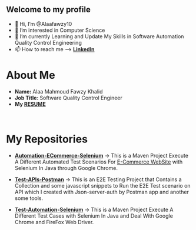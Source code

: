 ## Welcome to my profile
- 👋 Hi, I’m @Alaafawzy10
- 👀 I’m interested in Computer Science
- 🌱 I’m currently Learning and Update My Skills in Software Automation Quality Control Engineering
- 📫 How to reach me --> <b> <a href="https://www.linkedin.com/in/alaa-mahmoud-fawzy-khalid-3732a8191/"> LinkedIn</a></b>


# About Me
 - <b> Name: </b> Alaa Mahmoud Fawzy Khalid </br>
 - <b> Job Title: </b> Software Quality Control Engineer </br>
 - <b>My <a href="https://drive.google.com/file/d/1iUIiBn6dNyC25gDaJ7NO6o2AR5339CWU/view?usp=sharing">RESUME</a></b>
  </br>
  
# My Repositories

 - <a href="https://github.com/Alaafawzy10/Automation-ECommerce-Selenium"><b>Automation-ECommerce-Selenium</b></a> -> This is a Maven Project Execute A Different Automated Test Scenarios For <a href="https://automationexercise.com/">E-Commerce WebSite</a> with Selenium In Java through Google Chrome. </br>
    
 - <a href="https://github.com/Alaafawzy10/Test-APIs-Postman"><b>Test-APIs-Postman</b></a> -> This is an E2E Testing Project that Contains a Collection and some javascript snippets to Run the E2E Test scenario on API which I created with Json-server-auth by Postman app and another some tools. </br>

 - <a href="https://github.com/Alaafawzy10/Test-Automation-Selenium"><b>Test-Automation-Selenium</b></a> -> This is a Maven Project Execute A Different Test Cases with Selenium In Java and Deal With Google Chrome and FireFox Web Driver.</br>
